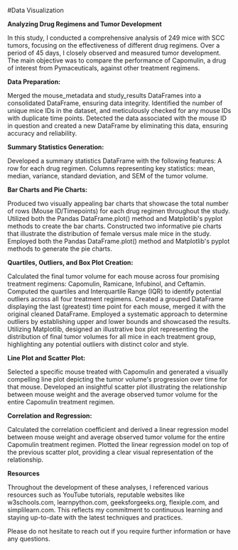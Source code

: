 #Data Visualization

**Analyzing Drug Regimens and Tumor Development**

In this study, I conducted a comprehensive analysis of 249 mice with SCC tumors, focusing on the effectiveness of different drug regimens. Over a period of 45 days, I closely observed and measured tumor development. The main objective was to compare the performance of Capomulin, a drug of interest from Pymaceuticals, against other treatment regimens.


**Data Preparation:**

Merged the mouse_metadata and study_results DataFrames into a consolidated DataFrame, ensuring data integrity.
Identified the number of unique mice IDs in the dataset, and meticulously checked for any mouse IDs with duplicate time points.
Detected the data associated with the mouse ID in question and created a new DataFrame by eliminating this data, ensuring accuracy and reliability.


**Summary Statistics Generation:**

Developed a summary statistics DataFrame with the following features:
A row for each drug regimen.
Columns representing key statistics: mean, median, variance, standard deviation, and SEM of the tumor volume.


**Bar Charts and Pie Charts:**

Produced two visually appealing bar charts that showcase the total number of rows (Mouse ID/Timepoints) for each drug regimen throughout the study.
Utilized both the Pandas DataFrame.plot() method and Matplotlib's pyplot methods to create the bar charts.
Constructed two informative pie charts that illustrate the distribution of female versus male mice in the study.
Employed both the Pandas DataFrame.plot() method and Matplotlib's pyplot methods to generate the pie charts.


**Quartiles, Outliers, and Box Plot Creation:**

Calculated the final tumor volume for each mouse across four promising treatment regimens: Capomulin, Ramicane, Infubinol, and Ceftamin.
Computed the quartiles and Interquartile Range (IQR) to identify potential outliers across all four treatment regimens.
Created a grouped DataFrame displaying the last (greatest) time point for each mouse, merged it with the original cleaned DataFrame.
Employed a systematic approach to determine outliers by establishing upper and lower bounds and showcased the results.
Utilizing Matplotlib, designed an illustrative box plot representing the distribution of final tumor volumes for all mice in each treatment group, highlighting any potential outliers with distinct color and style.



**Line Plot and Scatter Plot:**

Selected a specific mouse treated with Capomulin and generated a visually compelling line plot depicting the tumor volume's progression over time for that mouse.
Developed an insightful scatter plot illustrating the relationship between mouse weight and the average observed tumor volume for the entire Capomulin treatment regimen.


**Correlation and Regression:**

Calculated the correlation coefficient and derived a linear regression model between mouse weight and average observed tumor volume for the entire Capomulin treatment regimen.
Plotted the linear regression model on top of the previous scatter plot, providing a clear visual representation of the relationship.


**Resources**

Throughout the development of these analyses, I referenced various resources such as YouTube tutorials, reputable websites like w3schools.com, learnpython.com, geeksforgeeks.org, flexiple.com, and simplilearn.com. This reflects my commitment to continuous learning and staying up-to-date with the latest techniques and practices.

Please do not hesitate to reach out if you require further information or have any questions.
